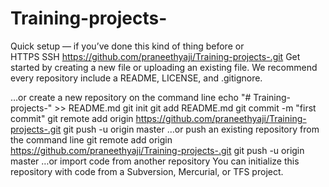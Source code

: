 # Training-projects-

Quick setup — if you’ve done this kind of thing before
or	
HTTPS
SSH
https://github.com/praneethyaji/Training-projects-.git
Get started by creating a new file or uploading an existing file. We recommend every repository include a README, LICENSE, and .gitignore.

…or create a new repository on the command line
echo "# Training-projects-" >> README.md
git init
git add README.md
git commit -m "first commit"
git remote add origin https://github.com/praneethyaji/Training-projects-.git
git push -u origin master
…or push an existing repository from the command line
git remote add origin https://github.com/praneethyaji/Training-projects-.git
git push -u origin master
…or import code from another repository
You can initialize this repository with code from a Subversion, Mercurial, or TFS project.

